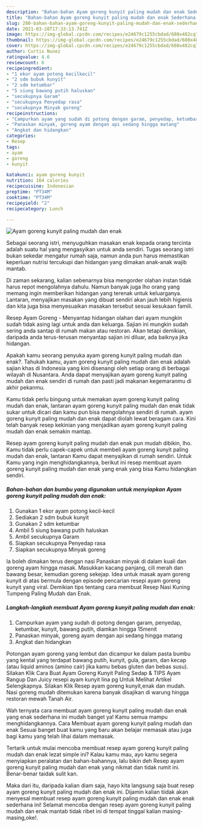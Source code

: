 ```yaml
---
description: "Bahan-bahan Ayam goreng kunyit paling mudah dan enak Sederhana dan Mudah Dibuat"
title: "Bahan-bahan Ayam goreng kunyit paling mudah dan enak Sederhana dan Mudah Dibuat"
slug: 280-bahan-bahan-ayam-goreng-kunyit-paling-mudah-dan-enak-sederhana-dan-mudah-dibuat
date: 2021-03-28T17:33:13.741Z
image: https://img-global.cpcdn.com/recipes/e24679c1255cbdad/680x482cq70/ayam-goreng-kunyit-paling-mudah-dan-enak-foto-resep-utama.jpg
thumbnail: https://img-global.cpcdn.com/recipes/e24679c1255cbdad/680x482cq70/ayam-goreng-kunyit-paling-mudah-dan-enak-foto-resep-utama.jpg
cover: https://img-global.cpcdn.com/recipes/e24679c1255cbdad/680x482cq70/ayam-goreng-kunyit-paling-mudah-dan-enak-foto-resep-utama.jpg
author: Curtis Nunez
ratingvalue: 4.6
reviewcount: 6
recipeingredient:
- "1 ekor ayam potong kecilkecil"
- "2 sdm bubuk kunyit"
- "2 sdm ketumbar"
- "5 siung bawang putih haluskan"
- "secukupnya Garam"
- "secukupnya Penyedap rasa"
- "secukupnya Minyak goreng"
recipeinstructions:
- "Campurkan ayam yang sudah di potong dengan garam, penyedap, ketumbar, kunyit, bawang putih, diamkan hingga 15menit"
- "Panaskan minyak, goreng ayam dengan api sedang hingga matang"
- "Angkat dan hidangkan"
categories:
- Resep
tags:
- ayam
- goreng
- kunyit

katakunci: ayam goreng kunyit 
nutrition: 164 calories
recipecuisine: Indonesian
preptime: "PT34M"
cooktime: "PT34M"
recipeyield: "2"
recipecategory: Lunch

---
```



![Ayam goreng kunyit paling mudah dan enak](https://img-global.cpcdn.com/recipes/e24679c1255cbdad/680x482cq70/ayam-goreng-kunyit-paling-mudah-dan-enak-foto-resep-utama.jpg)

Sebagai seorang istri, menyuguhkan masakan enak kepada orang tercinta adalah suatu hal yang mengasyikan untuk anda sendiri. Tugas seorang istri bukan sekedar mengatur rumah saja, namun anda pun harus memastikan keperluan nutrisi tercukupi dan hidangan yang dimakan anak-anak wajib mantab.

Di zaman  sekarang, kalian sebenarnya bisa mengorder olahan instan tidak harus repot mengolahnya dahulu. Namun banyak juga lho orang yang memang ingin memberikan hidangan yang terenak untuk keluarganya. Lantaran, menyajikan masakan yang dibuat sendiri akan jauh lebih higienis dan kita juga bisa menyesuaikan masakan tersebut sesuai kesukaan famili. 

Resep Ayam Goreng - Menyantap hidangan olahan dari ayam mungkin sudah tidak asing lagi untuk anda dan keluarga. Sajian ini mungkin sudah sering anda santap di rumah makan atau restoran. Akan tetapi demikian, daripada anda terus-terusan menyantap sajian ini diluar, ada baiknya jika hidangan.

Apakah kamu seorang penyuka ayam goreng kunyit paling mudah dan enak?. Tahukah kamu, ayam goreng kunyit paling mudah dan enak adalah sajian khas di Indonesia yang kini disenangi oleh setiap orang di berbagai wilayah di Nusantara. Anda dapat menyajikan ayam goreng kunyit paling mudah dan enak sendiri di rumah dan pasti jadi makanan kegemaranmu di akhir pekanmu.

Kamu tidak perlu bingung untuk memakan ayam goreng kunyit paling mudah dan enak, lantaran ayam goreng kunyit paling mudah dan enak tidak sukar untuk dicari dan kamu pun bisa mengolahnya sendiri di rumah. ayam goreng kunyit paling mudah dan enak dapat diolah lewat beragam cara. Kini telah banyak resep kekinian yang menjadikan ayam goreng kunyit paling mudah dan enak semakin mantap.

Resep ayam goreng kunyit paling mudah dan enak pun mudah dibikin, lho. Kamu tidak perlu capek-capek untuk membeli ayam goreng kunyit paling mudah dan enak, lantaran Kamu dapat menyajikan di rumah sendiri. Untuk Kamu yang ingin menghidangkannya, berikut ini resep membuat ayam goreng kunyit paling mudah dan enak yang enak yang bisa Kamu hidangkan sendiri.

<!--inarticleads1-->

##### Bahan-bahan dan bumbu yang digunakan untuk menyiapkan Ayam goreng kunyit paling mudah dan enak:

1. Gunakan 1 ekor ayam potong kecil-kecil
1. Sediakan 2 sdm bubuk kunyit
1. Gunakan 2 sdm ketumbar
1. Ambil 5 siung bawang putih haluskan
1. Ambil secukupnya Garam
1. Siapkan secukupnya Penyedap rasa
1. Siapkan secukupnya Minyak goreng


Ia boleh dimakan terus dengan nasi Panaskan minyak di dalam kuali dan goreng ayam hingga masak. Masukkan kacang panjang, cili merah dan bawang besar, kemudian goreng sekejap. Idea untuk masak ayam goreng kunyit di atas bermula dengan episode pencarian resepi ayam goreng kunyit yang viral. Demikian tips tentang cara membuat Resep Nasi Kuning Tumpeng Paling Mudah dan Enak. 

<!--inarticleads2-->

##### Langkah-langkah membuat Ayam goreng kunyit paling mudah dan enak:

1. Campurkan ayam yang sudah di potong dengan garam, penyedap, ketumbar, kunyit, bawang putih, diamkan hingga 15menit
1. Panaskan minyak, goreng ayam dengan api sedang hingga matang
1. Angkat dan hidangkan


Potongan ayam goreng yang lembut dan dicampur ke dalam pasta bumbu yang kental yang terdapat bawang putih, kunyit, gula, garam, dan kecap (atau liquid aminos (amino cair) jika kamu bebas gluten dan bebas susu). Silakan Klik Cara Buat Ayam Goreng Kunyit Paling Sedap &amp; TIPS Ayam Rangup Dan Juicy resepi ayam kunyit lina pg Untuk Melihat Artikel Selengkapnya. Silakan Klik Resep ayam goreng kunyit,enak dan mudah. Nasi goreng mudah ditemukan karena banyak disajikan di warung hingga restoran mewah Tanah Air. 

Wah ternyata cara membuat ayam goreng kunyit paling mudah dan enak yang enak sederhana ini mudah banget ya! Kamu semua mampu menghidangkannya. Cara Membuat ayam goreng kunyit paling mudah dan enak Sesuai banget buat kamu yang baru akan belajar memasak atau juga bagi kamu yang telah lihai dalam memasak.

Tertarik untuk mulai mencoba membuat resep ayam goreng kunyit paling mudah dan enak lezat simple ini? Kalau kamu mau, ayo kamu segera menyiapkan peralatan dan bahan-bahannya, lalu bikin deh Resep ayam goreng kunyit paling mudah dan enak yang nikmat dan tidak rumit ini. Benar-benar taidak sulit kan. 

Maka dari itu, daripada kalian diam saja, hayo kita langsung saja buat resep ayam goreng kunyit paling mudah dan enak ini. Dijamin kalian tiidak akan menyesal membuat resep ayam goreng kunyit paling mudah dan enak enak sederhana ini! Selamat mencoba dengan resep ayam goreng kunyit paling mudah dan enak mantab tidak ribet ini di tempat tinggal kalian masing-masing,oke!.

